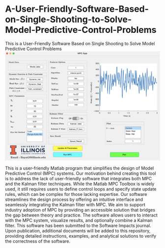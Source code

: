 # A-User-Friendly-Software-Based-on-Single-Shooting-to-Solve-Model-Predictive-Control-Problems
This is a User-Friendly Software Based on Single Shooting to Solve Model Predictive Control Problems
![MPC GUI](https://github.com/saeidb71/A-User-Friendly-Software-Based-on-Single-Shooting-to-Solve-Model-Predictive-Control-Problems/blob/main/GUI.png)

This is a user-friendly Matlab program that simplifies the design of Model Predictive Control (MPC) systems. Our motivation behind creating this tool is to address the lack of user-friendly software that integrates both MPC and the Kalman filter techniques. While the Matlab MPC Toolbox is widely used, it still requires users to define control loops and specify state update rules, which can be complex for those lacking expertise. Our software streamlines the design process by offering an intuitive interface and seamlessly integrating the Kalman filter with MPC. We aim to support industry adoption of MPC by providing an accessible solution that bridges the gap between theory and practice. The software allows users to interact with the MPC system, visualize results, and optionally combine a Kalman filter. This software has been submitted to the Software Impacts journal. Upon publication, additional documents will be added to this repository, providing detailed instructions, examples, and analytical solutions to verify the correctness of the software.
